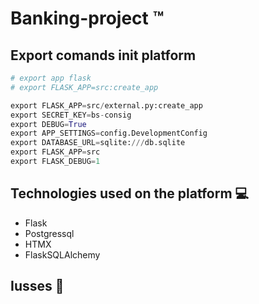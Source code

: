 # Banking-project ™️

## Export comands init platform 

```python
# export app flask 
# export FLASK_APP=src:create_app

export FLASK_APP=src/external.py:create_app
export SECRET_KEY=bs-consig
export DEBUG=True
export APP_SETTINGS=config.DevelopmentConfig
export DATABASE_URL=sqlite:///db.sqlite
export FLASK_APP=src
export FLASK_DEBUG=1
```



## Technologies used on the platform 💻

- Flask 
- Postgressql
- HTMX
- FlaskSQLAlchemy

## Iusses 🚀

